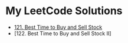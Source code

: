 # My LeetCode Solutions

- [121. Best Time to Buy and Sell Stock](https://github.com/d4rkr0n1n/My-LeetCode-Solutions/tree/main/121.%20Best%20Time%20to%20Buy%20and%20Sell%20Stock)
- [122. Best Time to Buy and Sell Stock II]
